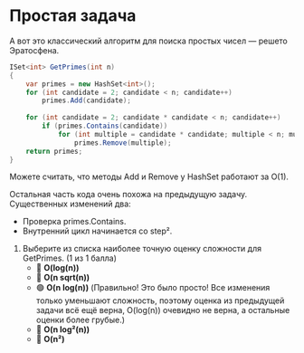 # Простая задача

А вот это классический алгоритм для поиска простых чисел — решето Эратосфена.

```cs
ISet<int> GetPrimes(int n)
{
    var primes = new HashSet<int>();
    for (int candidate = 2; candidate < n; candidate++)
        primes.Add(candidate);
   
    for (int candidate = 2; candidate * candidate < n; candidate++)
        if (primes.Contains(candidate))
            for (int multiple = candidate * candidate; multiple < n; multiple += candidate)
                primes.Remove(multiple);
    return primes;
}
```

Можете считать, что методы Add и Remove у HashSet работают за O(1).

Остальная часть кода очень похожа на предыдущую задачу. Существенных изменений два:
- Проверка primes.Contains.
- Внутренний цикл начинается со step².


1. Выберите из списка наиболее точную оценку сложности для GetPrimes. (1 из 1 балла)
   * 🔴 **O(log(n))**
   * 🔴 **O(n sqrt(n))**
   * 🟢 **O(n log(n))** (Правильно! Это было просто! Все изменения только уменьшают сложность, поэтому оценка из предыдущей задачи всё ещё верна, O(log(n)) очевидно не верна, а остальные оценки более грубые.)
   * 🔴 **O(n log²(n))**
   * 🔴 **O(n²)**
